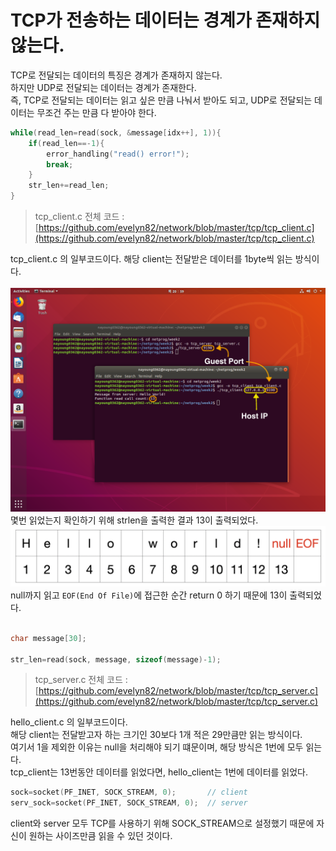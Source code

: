 # TCP가 전송하는 데이터는 경계가 존재하지 않는다.

TCP로 전달되는 데이터의 특징은 경계가 존재하지 않는다.<br>
하지만 UDP로 전달되는 데이터는 경계가 존재한다.<br>
즉, TCP로 전달되는 데이터는 읽고 싶은 만큼 나눠서 받아도 되고, UDP로 전달되는 데이터는 무조건 주는 만큼 다 받아야 한다.<br>
```c
while(read_len=read(sock, &message[idx++], 1)){
    if(read_len==-1){
		error_handling("read() error!");
		break;
	}
	str_len+=read_len;
}
```
> tcp_client.c 전체 코드 : [https://github.com/evelyn82/network/blob/master/tcp/tcp_client.c](https://github.com/evelyn82/network/blob/master/tcp/tcp_client.c) <br>

tcp_client.c 의 일부코드이다. 해당 client는 전달받은 데이터를 1byte씩 읽는 방식이다.<br><br>
![png](/_img/chap2_tcp_result.png)<br>
몇번 읽었는지 확인하기 위해 strlen을 출력한 결과 13이 출력되었다.<br>
![png](/_img/helloworld_length.png)<br>
null까지 읽고 ```EOF(End Of File)```에 접근한 순간 return 0 하기 때문에 13이 출력되었다.<br><br>
```c
char message[30];

str_len=read(sock, message, sizeof(message)-1);
```
> tcp_server.c 전체 코드 : [https://github.com/evelyn82/network/blob/master/tcp/tcp_server.c](https://github.com/evelyn82/network/blob/master/tcp/tcp_server.c) <br>

hello_client.c 의 일부코드이다.<br>해당 client는 전달받고자 하는 크기인 30보다 1개 적은 29만큼만 읽는 방식이다.<br>
여기서 1을 제외한 이유는 null을 처리해야 되기 떄문이며, 해당 방식은 1번에 모두 읽는다.<br>tcp_client는 13번동안 데이터를 읽었다면, hello_client는 1번에 데이터를 읽었다.<br>
```c
sock=socket(PF_INET, SOCK_STREAM, 0);       // client
serv_sock=socket(PF_INET, SOCK_STREAM, 0);  // server
```
client와 server 모두 TCP를 사용하기 위해 SOCK_STREAM으로 설정했기 때문에 자신이 원하는 사이즈만큼 읽을 수 있던 것이다.<br>